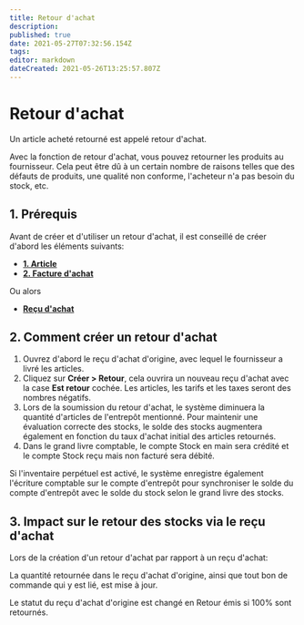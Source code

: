 ```yaml
---
title: Retour d'achat
description: 
published: true
date: 2021-05-27T07:32:56.154Z
tags: 
editor: markdown
dateCreated: 2021-05-26T13:25:57.807Z
---
```


# Retour d'achat
Un article acheté retourné est appelé retour d'achat.

Avec la fonction de retour d'achat, vous pouvez retourner les produits au fournisseur. Cela peut être dû à un certain nombre de raisons telles que des défauts de produits, une qualité non conforme, l'acheteur n'a pas besoin du stock, etc.

## 1. Prérequis 
Avant de créer et d'utiliser un retour d'achat, il est conseillé de créer d'abord les éléments suivants:

- **[1. Article](/stocks/item)**
- **[2. Facture d'achat](/achats/purchase-invoice)**

Ou alors

- **[Reçu d'achat](/achats/purchase-receipt)**

## 2. Comment créer un retour d'achat 
1. Ouvrez d'abord le reçu d'achat d'origine, avec lequel le fournisseur a livré les articles.
2. Cliquez sur **Créer > Retour**, cela ouvrira un nouveau reçu d'achat avec la case **Est retour** cochée. Les articles, les tarifs et les taxes seront des nombres négatifs.
3. Lors de la soumission du retour d'achat, le système diminuera la quantité d'articles de l'entrepôt mentionné. Pour maintenir une évaluation correcte des stocks, le solde des stocks augmentera également en fonction du taux d'achat initial des articles retournés.
4. Dans le grand livre comptable, le compte Stock en main sera crédité et le compte Stock reçu mais non facturé sera débité.

Si l'inventaire perpétuel est activé, le système enregistre également l'écriture comptable sur le compte d'entrepôt pour synchroniser le solde du compte d'entrepôt avec le solde du stock selon le grand livre des stocks.

## 3. Impact sur le retour des stocks via le reçu d'achat 

Lors de la création d'un retour d'achat par rapport à un reçu d'achat:

La quantité retournée dans le reçu d'achat d'origine, ainsi que tout bon de commande qui y est lié, est mise à jour.

Le statut du reçu d'achat d'origine est changé en Retour émis si 100% sont retournés.





